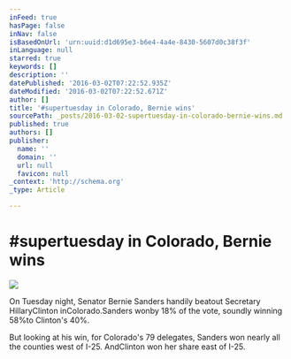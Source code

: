 ```yaml
---
inFeed: true
hasPage: false
inNav: false
isBasedOnUrl: 'urn:uuid:d1d695e3-b6e4-4a4e-8430-5607d0c38f3f'
inLanguage: null
starred: true
keywords: []
description: ''
datePublished: '2016-03-02T07:22:52.935Z'
dateModified: '2016-03-02T07:22:52.671Z'
author: []
title: '#supertuesday in Colorado, Bernie wins'
sourcePath: _posts/2016-03-02-supertuesday-in-colorado-bernie-wins.md
published: true
authors: []
publisher:
  name: ''
  domain: ''
  url: null
  favicon: null
_context: 'http://schema.org'
_type: Article

---
```

# \#supertuesday in Colorado, Bernie wins
![](https://s3-us-west-2.amazonaws.com/the-grid-img/p/4ba791a83e204d382a2efb76d89fcc9abe8b28ab.jpg)

On Tuesday night, Senator Bernie Sanders handily beatout Secretary HillaryClinton inColorado.Sanders wonby 18% of the vote, soundly winning 58%to Clinton's 40%.

But looking at his win, for Colorado's 79 delegates, Sanders won nearly all the counties west of I-25\. AndClinton won her share east of I-25\.